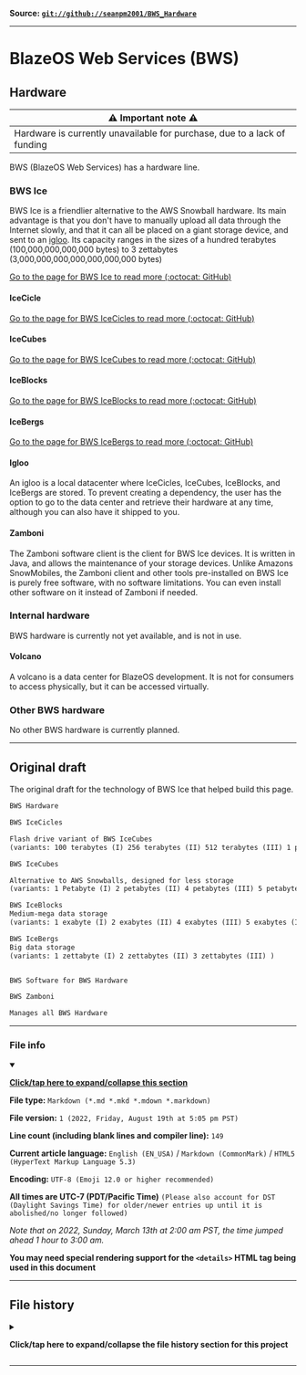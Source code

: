 
**Source: [`git://github://seanpm2001/BWS_Hardware`](https://github.com/seanpm2001/BWS_Hardware/)**

***

# BlazeOS Web Services (BWS)

## Hardware

| ⚠️ Important note ⚠️ |
|---|
| Hardware is currently unavailable for purchase, due to a lack of funding |

BWS (BlazeOS Web Services) has a hardware line.

### BWS Ice

BWS Ice is a friendlier alternative to the AWS Snowball hardware. Its main advantage is that you don't have to manually upload all data through the Internet slowly, and that it can all be placed on a giant storage device, and sent to an [igloo](#Igloo). Its capacity ranges in the sizes of a hundred terabytes (100,000,000,000,000 bytes) to 3 zettabytes (3,000,000,000,000,000,000,000 bytes)

[Go to the page for BWS Ice to read more (:octocat: GitHub)](https://github.com/seanpm2001/BWS_Hardware_Ice/)

#### IceCicle

[Go to the page for BWS IceCicles to read more (:octocat: GitHub)](https://github.com/seanpm2001/BWS_Icicle/)

#### IceCubes

[Go to the page for BWS IceCubes to read more (:octocat: GitHub)](https://github.com/seanpm2001/BWS_IceCube/)

#### IceBlocks

[Go to the page for BWS IceBlocks to read more (:octocat: GitHub)](https://github.com/seanpm2001/BWS_IceBlocks/)

#### IceBergs

[Go to the page for BWS IceBergs to read more (:octocat: GitHub)](https://github.com/seanpm2001/BWS_IceBergs/)

#### Igloo

An igloo is a local datacenter where IceCicles, IceCubes, IceBlocks, and IceBergs are stored. To prevent creating a dependency, the user has the option to go to the data center and retrieve their hardware at any time, although you can also have it shipped to you.

#### Zamboni

The Zamboni software client is the client for BWS Ice devices. It is written in Java, and allows the maintenance of your storage devices. Unlike Amazons SnowMobiles, the Zamboni client and other tools pre-installed on BWS Ice is purely free software, with no software limitations. You can even install other software on it instead of Zamboni if needed.

### Internal hardware

BWS hardware is currently not yet available, and is not in use.

#### Volcano

A volcano is a data center for BlazeOS development. It is not for consumers to access physically, but it can be accessed virtually.

### Other BWS hardware

No other BWS hardware is currently planned.

***

## Original draft

The original draft for the technology of BWS Ice that helped build this page.

```txt
BWS Hardware

BWS IceCicles

Flash drive variant of BWS IceCubes
(variants: 100 terabytes (I) 256 terabytes (II) 512 terabytes (III) 1 petabyte (IV) )

BWS IceCubes

Alternative to AWS Snowballs, designed for less storage
(variants: 1 Petabyte (I) 2 petabytes (II) 4 petabytes (III) 5 petabytes (IV) 6 petabytes (V) 8 petabytes (VI) 10 petabytes (VII) 12 petabytes (VIII) 16 petabytes (IX) )

BWS IceBlocks
Medium-mega data storage
(variants: 1 exabyte (I) 2 exabytes (II) 4 exabytes (III) 5 exabytes (IV) 6 exabytes (V) 8 exabytes (VI) 10 exabytes (VII) 12 exabytes (VIII) 16 exabytes (IX) )

BWS IceBergs
Big data storage
(variants: 1 zettabyte (I) 2 zettabytes (II) 3 zettabytes (III) )


BWS Software for BWS Hardware

BWS Zamboni

Manages all BWS Hardware
```

***

### File info

<details open><summary><p lang="en"><b><u>Click/tap here to expand/collapse this section</u></b></p></summary>

**File type:** `Markdown (*.md *.mkd *.mdown *.markdown)`

**File version:** `1 (2022, Friday, August 19th at 5:05 pm PST)`

**Line count (including blank lines and compiler line):** `149`

**Current article language:** `English (EN_USA)` / `Markdown (CommonMark)` / `HTML5 (HyperText Markup Language 5.3)`

**Encoding:** `UTF-8 (Emoji 12.0 or higher recommended)`

**All times are UTC-7 (PDT/Pacific Time)** `(Please also account for DST (Daylight Savings Time) for older/newer entries up until it is abolished/no longer followed)`

_Note that on 2022, Sunday, March 13th at 2:00 am PST, the time jumped ahead 1 hour to 3:00 am._

**You may need special rendering support for the `<details>` HTML tag being used in this document**

</details>

***

## File history

<details><summary><p lang="en"><b>Click/tap here to expand/collapse the file history section for this project</b></p></summary>

<details><summary><p lang="en"><b>Version 1 (2022, Friday, August 19th at 5:05 pm PST)</b></p></summary>

**This version was made by:** [`@seanpm2001`](https://github.com/seanpm2001/)

> Changes:

- [x] Started the file
- [x] Added the title section
- [x] Added the `BWS Ice` section
- - [x] Added the `BWS IceCicle` subsection
- - [x] Added the `BWS IceCubes` subsection
- - [x] Added the `BWS IceBlocks` subsection
- - [x] Added the `BWS IceBergs` subsection
- - [x] Added the `BWS Igloo` subsection
- - [x] Added the `BWS Zamboni` subsection
- [x] Added the `Internal hardware` section
- - [x] Added the `Volcano` subsection
- [x] Added the `Other BWS hardware` section
- [x] Added the `Original draft` section
- [x] Added the `file info` section
- [x] Added the `file history` section
- [ ] No other changes in version 1

</details>

</details>

***
